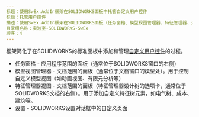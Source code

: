```yaml
---
标题：使用SwEx.AddIn框架在SOLIDWORKS面板中托管自定义用户控件
标题：托管用户控件
描述：使用SwEx.AddIn框架在SOLIDWORKS面板（任务窗格、模型视图管理器、特征管理器、选项对话框）中托管自定义用户控件
目录组名称：实验室-SOLIDWORKS-SwEx
顺序：4
---
```

框架简化了在SOLIDWORKS的标准面板中添加和管理[自定义用户控件](https://docs.microsoft.com/zh-cn/dotnet/api/system.windows.forms.usercontrol?view=netframework-4.8)的过程。

* 任务窗格 - 应用程序范围的面板（通常位于SOLIDWORKS窗口的右侧）
* 模型视图管理器 - 文档范围的面板（通常位于文档窗口的模型处）。用于控制自定义模型视图（如动画视图、有限元分析等）
* 特征管理器视图 - 文档范围的面板（特征管理器设计树的选项卡，通常位于SOLIDWORKS文档的右侧）。用于添加自定义特征树元素，如电气树、成本、建筑等。
* 设置 - SOLIDWORKS设置对话框中的自定义页面